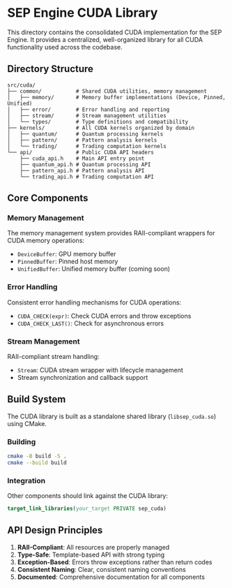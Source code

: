 # SEP Engine CUDA Library

This directory contains the consolidated CUDA implementation for the SEP Engine. It provides a centralized, well-organized library for all CUDA functionality used across the codebase.

## Directory Structure

```
src/cuda/
├── common/           # Shared CUDA utilities, memory management
│   ├── memory/       # Memory buffer implementations (Device, Pinned, Unified)
│   ├── error/        # Error handling and reporting
│   ├── stream/       # Stream management utilities
│   └── types/        # Type definitions and compatibility
├── kernels/          # All CUDA kernels organized by domain
│   ├── quantum/      # Quantum processing kernels
│   ├── pattern/      # Pattern analysis kernels
│   └── trading/      # Trading computation kernels
└── api/              # Public CUDA API headers
    ├── cuda_api.h    # Main API entry point
    ├── quantum_api.h # Quantum processing API
    ├── pattern_api.h # Pattern analysis API
    └── trading_api.h # Trading computation API
```

## Core Components

### Memory Management

The memory management system provides RAII-compliant wrappers for CUDA memory operations:

- `DeviceBuffer`: GPU memory buffer
- `PinnedBuffer`: Pinned host memory
- `UnifiedBuffer`: Unified memory buffer (coming soon)

### Error Handling

Consistent error handling mechanisms for CUDA operations:

- `CUDA_CHECK(expr)`: Check CUDA errors and throw exceptions
- `CUDA_CHECK_LAST()`: Check for asynchronous errors

### Stream Management

RAII-compliant stream handling:

- `Stream`: CUDA stream wrapper with lifecycle management
- Stream synchronization and callback support

## Build System

The CUDA library is built as a standalone shared library (`libsep_cuda.so`) using CMake.

### Building

```bash
cmake -B build -S .
cmake --build build
```

### Integration

Other components should link against the CUDA library:

```cmake
target_link_libraries(your_target PRIVATE sep_cuda)
```

## API Design Principles

1. **RAII-Compliant**: All resources are properly managed
2. **Type-Safe**: Template-based API with strong typing
3. **Exception-Based**: Errors throw exceptions rather than return codes
4. **Consistent Naming**: Clear, consistent naming conventions
5. **Documented**: Comprehensive documentation for all components